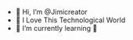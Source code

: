 - 👋 Hi, I’m @Jimicreator
- 👀 I Love This Technological World 
- 🌱 I’m currently learning 🤔


<!---
Jimicreator/Jimicreator is a ✨ special ✨ repository because its `README.md` (this file) appears on your GitHub profile.
You can click the Preview link to take a look at your changes.
--->
